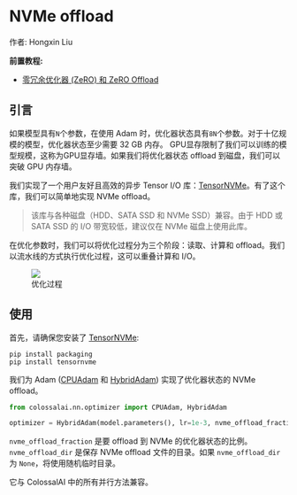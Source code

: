 # NVMe offload

作者: Hongxin Liu

**前置教程:**
- [零冗余优化器 (ZeRO) 和 ZeRO Offload](../features/zero_redundancy_and_zero_offload.md)

## 引言

如果模型具有`N`个参数，在使用 Adam 时，优化器状态具有`8N`个参数。对于十亿规模的模型，优化器状态至少需要 32 GB 内存。 GPU显存限制了我们可以训练的模型规模，这称为GPU显存墙。如果我们将优化器状态 offload 到磁盘，我们可以突破 GPU 内存墙。

我们实现了一个用户友好且高效的异步 Tensor I/O 库：[TensorNVMe](https://github.com/hpcaitech/TensorNVMe)。有了这个库，我们可以简单地实现 NVMe offload。

> 该库与各种磁盘（HDD、SATA SSD 和 NVMe SSD）兼容。由于 HDD 或 SATA SSD 的 I/O 带宽较低，建议仅在 NVMe 磁盘上使用此库。

在优化参数时，我们可以将优化过程分为三个阶段：读取、计算和 offload。我们以流水线的方式执行优化过程，这可以重叠计算和 I/O。

<figure style={{textAlign: "center"}}>
<img src="https://s2.loli.net/2022/08/16/CvRnowrsNyB4hza.jpg"/>
<figcaption>优化过程</figcaption>
</figure>


## 使用

首先，请确保您安装了 [TensorNVMe](https://github.com/hpcaitech/TensorNVMe):

```shell
pip install packaging
pip install tensornvme
```

我们为 Adam ([CPUAdam](https://colossalai.readthedocs.io/en/latest/colossalai/colossalai.nn.optimizer.cpu_adam.html) 和 [HybridAdam](https://colossalai.readthedocs.io/en/latest/colossalai/colossalai.nn.optimizer.hybrid_adam.html)) 实现了优化器状态的 NVMe offload。

```python
from colossalai.nn.optimizer import CPUAdam, HybridAdam

optimizer = HybridAdam(model.parameters(), lr=1e-3, nvme_offload_fraction=1.0, nvme_offload_dir='./')
```

`nvme_offload_fraction` 是要 offload 到 NVMe 的优化器状态的比例。 `nvme_offload_dir` 是保存 NVMe offload 文件的目录。如果 `nvme_offload_dir` 为 `None`，将使用随机临时目录。

它与 ColossalAI 中的所有并行方法兼容。
